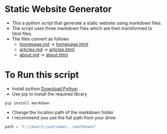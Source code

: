 # Static Website Generator

* This a python script that generate a static website using markdown files.
* The script uses three markdown files which are then transformed to html files.
* The files convert as follows
  * [homepage.md](markdowns/homepage.md) -> [homepage.html](markdowns/generated/homepage.html)
  * [articles.md](markdowns/articles.md) -> [articles.html](markdowns/generated/articles.html)
  * [about.md](markdowns/about.md) -> [about.html](markdowns/generated/about.html)

# To Run this script
  * Install python [Download Python](https://www.python.org/downloads/)
  * Use pip to install the required library
```shell
pip install markdown
```
  * Change the location path of the markdown folder
  * I recommend you use the full path from your drive
```python
path = "C:\\Users\\username\..\markdowns"
```

